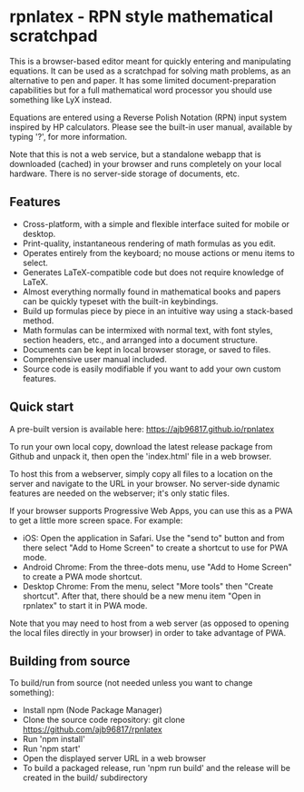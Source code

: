 # rpnlatex - RPN style mathematical scratchpad

This is a browser-based editor meant for quickly entering and manipulating equations.
It can be used as a scratchpad for solving math problems, as an alternative to pen and
paper.  It has some limited document-preparation capabilities but for a full mathematical
word processor you should use something like LyX instead.

Equations are entered using a Reverse Polish Notation (RPN) input system inspired by
HP calculators.  Please see the built-in user manual, available by typing '?', for more information.

Note that this is not a web service, but a standalone webapp that is downloaded (cached) in your
browser and runs completely on your local hardware.  There is no server-side storage of documents, etc.

## Features

  * Cross-platform, with a simple and flexible interface suited for mobile or desktop.
  * Print-quality, instantaneous rendering of math formulas as you edit.
  * Operates entirely from the keyboard; no mouse actions or menu items to select.
  * Generates LaTeX-compatible code but does not require knowledge of LaTeX.
  * Almost everything normally found in mathematical books and papers can be quickly typeset with the built-in keybindings.
  * Build up formulas piece by piece in an intuitive way using a stack-based method.
  * Math formulas can be intermixed with normal text, with font styles, section headers, etc., and arranged into a document structure.
  * Documents can be kept in local browser storage, or saved to files.
  * Comprehensive user manual included.
  * Source code is easily modifiable if you want to add your own custom features.

## Quick start

A pre-built version is available here: https://ajb96817.github.io/rpnlatex

To run your own local copy, download the latest release package from Github and unpack it,
then open the 'index.html' file in a web browser.

To host this from a webserver, simply copy all files to a location on the server and
navigate to the URL in your browser.  No server-side dynamic features are needed on the
webserver; it's only static files.

If your browser supports Progressive Web Apps, you can use this as a PWA to get a little
more screen space.  For example:

  * iOS: Open the application in Safari.  Use the "send to" button and from there select "Add to Home Screen" to create a shortcut to use for PWA mode.
  * Android Chrome: From the three-dots menu, use "Add to Home Screen" to create a PWA mode shortcut.
  * Desktop Chrome: From the menu, select "More tools" then "Create shortcut".  After that, there should be a new menu item "Open in rpnlatex" to start it in PWA mode.

Note that you may need to host from a web server (as opposed to opening the local files
directly in your browser) in order to take advantage of PWA.

## Building from source

To build/run from source (not needed unless you want to change something):

  * Install npm (Node Package Manager)
  * Clone the source code repository: git clone https://github.com/ajb96817/rpnlatex
  * Run 'npm install'
  * Run 'npm start'
  * Open the displayed server URL in a web browser
  * To build a packaged release, run 'npm run build' and the release will be created in the build/ subdirectory


